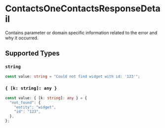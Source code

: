 # ContactsOneContactsResponseDetail

Contains parameter or domain specific information related to the error and why it occurred.


## Supported Types

### `string`

```typescript
const value: string = "Could not find widget with id: '123'";
```

### `{ [k: string]: any }`

```typescript
const value: { [k: string]: any } = {
  "not_found": {
    "entity": "widget",
    "id": "123",
  },
};
```

